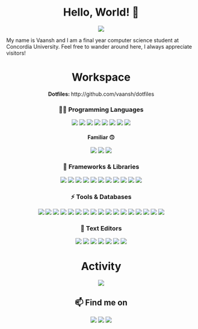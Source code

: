 <h1 align="center"> Hello, World! 👋 </h1>

<p align="center">
  <a href="#">
      <img src="https://api.visitorbadge.io/api/VisitorHit?user=vaansh&repo=github-visitors-badge&countColor=%237B1E7A" />
   </a>
</p>

My name is Vaansh and I am a final year computer science student at Concordia University. Feel free to wander around here, I always appreciate visitors!

<h1 align="center"> Workspace </h1>

<p align="center">
  <b> Dotfiles: </b> http://github.com/vaansh/dotfiles
</p>

<h3 align="center"> 👨‍💻 Programming Languages </h3>
<p align="center">
    <img src="https://img.shields.io/badge/Go-00ADD8?style=for-the-badge&logo=go&logoColor=white">
    <img src="https://img.shields.io/badge/Python-3776AB?style=for-the-badge&logo=Python&logoColor=white">
    <img src="https://img.shields.io/badge/Java-ED8B00?style=for-the-badge&logo=java&logoColor=white">
    <img src="https://img.shields.io/badge/C%23-239120?style=for-the-badge&logo=c-sharp&logoColor=white">
    <img src="https://img.shields.io/badge/HTML5-E34F26?style=for-the-badge&logo=html5&logoColor=white">
    <img src="https://img.shields.io/badge/CSS3-1572B6?style=for-the-badge&logo=css3&logoColor=white">
    <img src="https://img.shields.io/badge/latex-008080?style=for-the-badge&logo=latex&logoColor=white">
    <img src="https://img.shields.io/badge/Markdown-000000?style=for-the-badge&logo=markdown&logoColor=white">
</p>

<h4 align="center"> Familiar 🙃 </h4>
<p align="center">
    <img src="https://img.shields.io/badge/JavaScript-F7DF1E?style=for-the-badge&logo=javascript&logoColor=black">  
    <img src="https://img.shields.io/badge/TypeScript-007ACC?style=for-the-badge&logo=typescript&logoColor=white">  
    <img src="https://img.shields.io/badge/PHP-777BB4?style=for-the-badge&logo=php&logoColor=white">  
</p>

<h3 align="center"> 🚀 Frameworks & Libraries </h3>
<p align="center">  
    <img src="https://img.shields.io/badge/React-20232A?style=for-the-badge&logo=react&logoColor=61DAFB"> 
    <img src="https://img.shields.io/badge/Node.js-43853D?style=for-the-badge&logo=node.js&logoColor=white">
    <img src="https://img.shields.io/badge/Express.js-404D59?style=for-the-badge&logo=express&logoColor=white">
    <img src="https://img.shields.io/badge/.NET-5C2D91?style=for-the-badge&logo=.net&logoColor=white">  
    <img src="https://img.shields.io/badge/Spring_Boot-F2F4F9?style=for-the-badge&logo=spring-boot">
    <img src="https://img.shields.io/badge/Yarn-2C8EBB?style=for-the-badge&logo=yarn&logoColor=white">  
    <img src="https://img.shields.io/badge/Jupyter-F37626.svg?&style=for-the-badge&logo=Jupyter&logoColor=white">  
    <img src="https://img.shields.io/badge/NumPy-013243?style=for-the-badge&logo=NumPy&logoColor=white">  
    <img src="https://img.shields.io/badge/Pandas-150458?style=for-the-badge&logo=pandas&logoColor=white">
    <img src="https://img.shields.io/badge/Selenium-43B02A?style=for-the-badge&logo=Selenium&logoColor=white">  
    <img src="https://img.shields.io/badge/conda-342B029.svg?&style=for-the-badge&logo=anaconda&logoColor=white">  
</p>

<h3 align="center"> ⚡ Tools & Databases </h3>
<p align="center">
    <img src="https://img.shields.io/badge/Git-F05032?style=for-the-badge&logo=git&logoColor=white">
    <img src="https://img.shields.io/badge/Postman-FF6C37?style=for-the-badge&logo=Postman&logoColor=white">
    <img src="https://img.shields.io/badge/Insomnia-5849be?style=for-the-badge&logo=Insomnia&logoColor=white">
    <img src="https://img.shields.io/badge/Amazon_AWS-232F3E?style=for-the-badge&logo=amazon-aws&logoColor=white">
    <img src="https://img.shields.io/badge/tmux-1BB91F?style=for-the-badge&logo=tmux&logoColor=white">
    <img src="https://img.shields.io/badge/Stripe-008CDD?style=for-the-badge&logo=Stripe&logoColor=white">  
    <img src="https://img.shields.io/badge/npm-CB3837?style=for-the-badge&logo=npm&logoColor=white">
    <img src="https://img.shields.io/badge/-Mac_OS-999999?logo=Apple&style=for-the-badge&logoColor=white">  
    <img src="https://img.shields.io/badge/GraphQl-E10098?style=for-the-badge&logo=graphql&logoColor=white">  
    <img src="https://img.shields.io/badge/Netlify-00C7B7?style=for-the-badge&logo=netlify&logoColor=white">  
    <img src="https://img.shields.io/badge/Heroku-430098?style=for-the-badge&logo=heroku&logoColor=white">  
    <img src="https://img.shields.io/badge/Docker-2CA5E0?style=for-the-badge&logo=docker&logoColor=white">  
    <img src="https://img.shields.io/badge/kubernetes-326ce5.svg?&style=for-the-badge&logo=kubernetes&logoColor=white">  
    <img src="https://img.shields.io/badge/MySQL-00000F?style=for-the-badge&logo=mysql&logoColor=white">  
    <img src="https://img.shields.io/badge/Redis-DC382D?style=for-the-badge&logo=Redis&logoColor=white">
    <img src="https://img.shields.io/badge/PostgreSQL-316192?style=for-the-badge&logo=postgresql&logoColor=white">  
    <img src="https://img.shields.io/badge/MongoDB-4EA94B?style=for-the-badge&logo=mongodb&logoColor=white">
</p>

<h3 align="center"> 📓 Text Editors </h3>
<p align="center">
    <img src="https://img.shields.io/badge/VIM-019733?style=for-the-badge&logo=vim&logoColor=white">  
    <img src="https://img.shields.io/badge/Emacs-7F5AB6?style=for-the-badge&logo=GNU-Emacs&logoColor=white"> 
    <img src="https://img.shields.io/badge/vscode-007ACC?style=for-the-badge&logo=Visual%20Studio%20Code&logoColor=white">   
    <img src="https://img.shields.io/badge/Notion-000000?style=for-the-badge&logo=Notion&logoColor=white">  
    <img src="https://img.shields.io/badge/Intellij-000000?style=for-the-badge&logo=Intellij-IDEA&logoColor=white">  
    <img src="https://img.shields.io/badge/neoVIM-57A143?style=for-the-badge&logo=neovim&logoColor=white">  
    <img src="https://img.shields.io/badge/Visual_Studio-5C2D91?style=for-the-badge&logo=visual%20studio&logoColor=white">
</p>


<h1 align="center"> Activity </h1>
<p align="center">
  <a href="https://wakatime.com"><img src="https://wakatime.com/share/@64bf6966-7808-4cb0-8971-3e51af53445f/95d1f789-7609-4078-8ac8-51c62385b210.png" /></a>
  
<h2 align="center"> 📫 Find me on</h2>

<p align="center">
    <a href="http://unsplash.com/@vaansh"><img src="https://img.shields.io/badge/unsplash-000000?style=for-the-badge&logo=unsplash&logoColor=white"></a>
    <a href="http://linkedin.com/in/vaansh/"><img src="https://img.shields.io/badge/LinkedIn-0077B5?style=for-the-badge&logo=linkedin&logoColor=whitee"></a>   
    <a href="http://github.com/vaansh"><img src="https://img.shields.io/badge/GitHub-100000?style=for-the-badge&logo=github&logoColor=white"></a>
</p>
